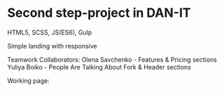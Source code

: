 # Second step-project in DAN-IT

HTML5, SCSS, JS(ES6), Gulp

Simple landing with responsive

Teamwork
Collaborators:
Olena Savchenko - Features & Pricing sections
Yuliya Boiko - People Are Talking About Fork & Header sections

Working page:
